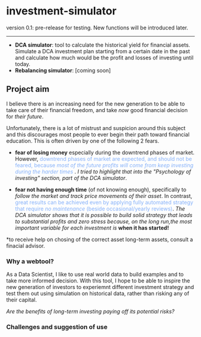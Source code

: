 # investment-simulator

version 0.1: pre-release for testing. New functions will be introduced later.

***

- **DCA simulator**: tool to calculate the historical yield for financial assets. Simulate a DCA investment plan starting from a certain date in the past and calculate how much would be the profit and losses of investing until today.
- **Rebalancing simulator**: [coming soon] 

## Project aim
I believe there is an increasing need for the new generation to be able to take care of their financial freedom, and take *now* good financial decision for *their future*.

Unfortunately, there is a lot of mistrust and suspicion around this subject and this discourages most people to ever begin their path toward financial education. This is often driven by one of the following 2 fears.

- **fear of losing money** especially during the downtrend phases of market. However, <span style="color:#84b0fa">downtrend phases of market are expected, and should not be feared, because *most of the future profits will come from keep investing during the harder times* </span>. _I tried to highlight that into the "Psychology of investing" section, part of the DCA simulator_.

- **fear not having enough time** (of not knowing enough), specifically to _follow the market and track price movements of their asset_. In contrast, <span style="color:#84b0fa"> great results can be achieved even by applying fully automated strategy that require *no maintenance* (beside occasional/yearly reviews)</span>. _The DCA simulator shows that it is possible to build solid strategy that leads to substantial profits and zero stress because, on the long run,the most important variable for each investment is_ **when it has started!**

*to receive help on chosing of the correct asset long-term assets, consult a finacial advisor. 

### Why a webtool?

As a Data Scientist, I like to use real world data to build examples and to take more informed decision. With this tool, I hope to be able to inspire the new generation of investors to experiemnt different investment strategy and test them out using simulation on historical data, rather than risking any of their capital.

_Are the benefits of long-term investing paying off its potential risks?_


### Challenges and suggestion of use

